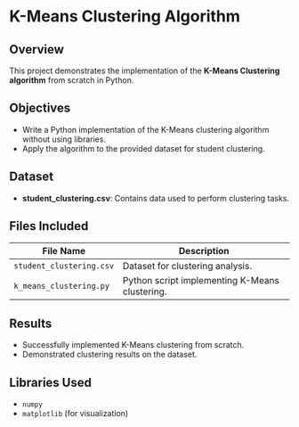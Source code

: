 
#  K-Means Clustering Algorithm  

## Overview  
This project demonstrates the implementation of the **K-Means Clustering algorithm** from scratch in Python.  

## Objectives  
- Write a Python implementation of the K-Means clustering algorithm without using libraries.  
- Apply the algorithm to the provided dataset for student clustering.  


## Dataset  
- **student_clustering.csv**: Contains data used to perform clustering tasks.  


## Files Included  

| File Name                 | Description                                      |
|---------------------------|--------------------------------------------------|
| `student_clustering.csv`  | Dataset for clustering analysis.                 |
| `k_means_clustering.py`   | Python script implementing K-Means clustering.   |


## Results  
- Successfully implemented K-Means clustering from scratch.  
- Demonstrated clustering results on the dataset.  



## Libraries Used  
- `numpy`  
- `matplotlib` (for visualization)  

